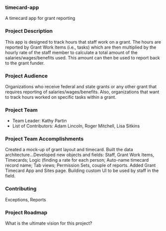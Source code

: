 ### timecard-app
A timecard app for grant reporting

### Project Description
This app is designed to track hours that staff work on a grant. The hours are reported by Grant Work Items (i.e., tasks) which are then multiplied by the hourly rate of the staff member to calculate a total amount of the salaries/wages/benefits used. This amount can then be used to report back to the grant funder.

### Project Audience
Organizations who receive federal and state grants or any other grant that requires reporting of salaries/wages/benefits. Also, organizations that want to track hours worked on specific tasks within a grant.

### Project Team

* Team Leader: Kathy Partin
* List of Contributors: Adam Lincoln, Roger Mitchell, Lisa Sitkins

### Project Team Accomplishments
Created a mock-up of grant layout and timecard. Built the data architecture...Developed new objects and fields: Staff, Grant Work Items, Timecards; Logic (finding a rate for each person; Auto-name timecard record name; Tab views; Permission Sets, couple of reports. Added Grant Timecard App and Sites page. Building custom UI to be used by staff in the field.

### Contributing
Exceptions, Reports

### Project Roadmap
What is the ultimate vision for this project?
